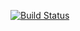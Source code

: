 [![Build Status](https://travis-ci.org/oefsv/ulti-players.svg?branch=master)](https://travis-ci.org/oefsv/ulti-players)

